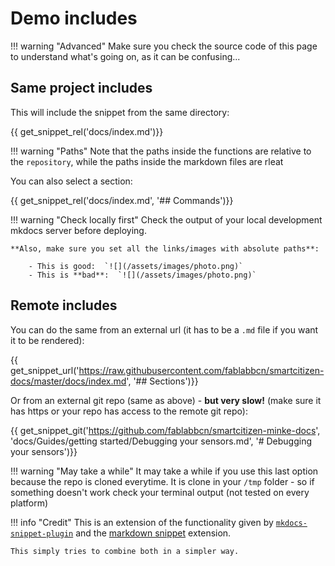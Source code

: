 # Demo includes

!!! warning "Advanced"
	Make sure you check the source code of this page to understand what's going on, as it can be confusing...

## Same project includes

This will include the snippet from the same directory:

{{ get_snippet_rel('docs/index.md')}}

!!! warning "Paths"
	Note that the paths inside the functions are relative to the `repository`, while the paths inside the markdown files are rleat

You can also select a section:

{{ get_snippet_rel('docs/index.md', '## Commands')}}

!!! warning "Check locally first"
	Check the output of your local development mkdocs server before deploying.

	**Also, make sure you set all the links/images with absolute paths**:

		- This is good:  `![](/assets/images/photo.png)`
		- This is **bad**:  `![](/assets/images/photo.png)`

## Remote includes

You can do the same from an external url (it has to be a `.md` file if you want it to be rendered):

{{ get_snippet_url('https://raw.githubusercontent.com/fablabbcn/smartcitizen-docs/master/docs/index.md', '## Sections')}}

Or from an external git repo (same as above) - **but very slow!** (make sure it has https or your repo has access to the remote git repo):

{{ get_snippet_git('https://github.com/fablabbcn/smartcitizen-minke-docs', 'docs/Guides/getting started/Debugging your sensors.md', '# Debugging your sensors')}}

!!! warning "May take a while"
	It may take a while if you use this last option because the repo is cloned everytime. It is clone in your `/tmp` folder - so if something doesn't work check your terminal output (not tested on every platform)

!!! info "Credit"
	This is an extension of the functionality given by [`mkdocs-snippet-plugin`](https://github.com/mprivat/mkdocs-snippet-plugin) and the [markdown snippet](https://facelessuser.github.io/pymdown-extensions/extensions/snippets/) extension.

	This simply tries to combine both in a simpler way.
